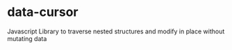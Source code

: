 # data-cursor
Javascript Library to traverse nested structures and modify in place without mutating data
